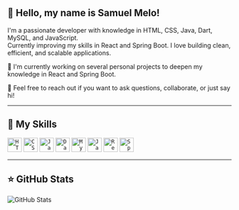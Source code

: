 ## 💜 Hello, my name is Samuel Melo!

I'm a passionate developer with knowledge in HTML, CSS, Java, Dart, MySQL, and JavaScript.  
Currently improving my skills in React and Spring Boot. I love building clean, efficient, and scalable applications.

🔭 I'm currently working on several personal projects to deepen my knowledge in React and Spring Boot.

💬 Feel free to reach out if you want to ask questions, collaborate, or just say hi!

---

## 🚀 My Skills

<code><img height="32" src="https://cdn.jsdelivr.net/gh/devicons/devicon/icons/html5/html5-original.svg" alt="HTML5"/></code>
<code><img height="32" src="https://cdn.jsdelivr.net/gh/devicons/devicon/icons/css3/css3-original.svg" alt="CSS3"/></code>
<code><img height="32" src="https://cdn.jsdelivr.net/gh/devicons/devicon/icons/java/java-original.svg" alt="Java"/></code>
<code><img height="32" src="https://cdn.jsdelivr.net/gh/devicons/devicon/icons/dart/dart-original.svg" alt="Dart"/></code>
<code><img height="32" src="https://cdn.jsdelivr.net/gh/devicons/devicon/icons/mysql/mysql-original.svg" alt="MySQL"/></code>
<code><img height="32" src="https://cdn.jsdelivr.net/gh/devicons/devicon/icons/javascript/javascript-original.svg" alt="JavaScript"/></code>
<code><img height="32" src="https://cdn.jsdelivr.net/gh/devicons/devicon/icons/react/react-original.svg" alt="React"/></code>
<code><img height="32" src="https://cdn.jsdelivr.net/gh/devicons/devicon/icons/spring/spring-original.svg" alt="Spring Boot"/></code>

---

## ⭐ GitHub Stats

![GitHub Stats](https://github-readme-stats.vercel.app/api?username=your-github-username&show_icons=true)

